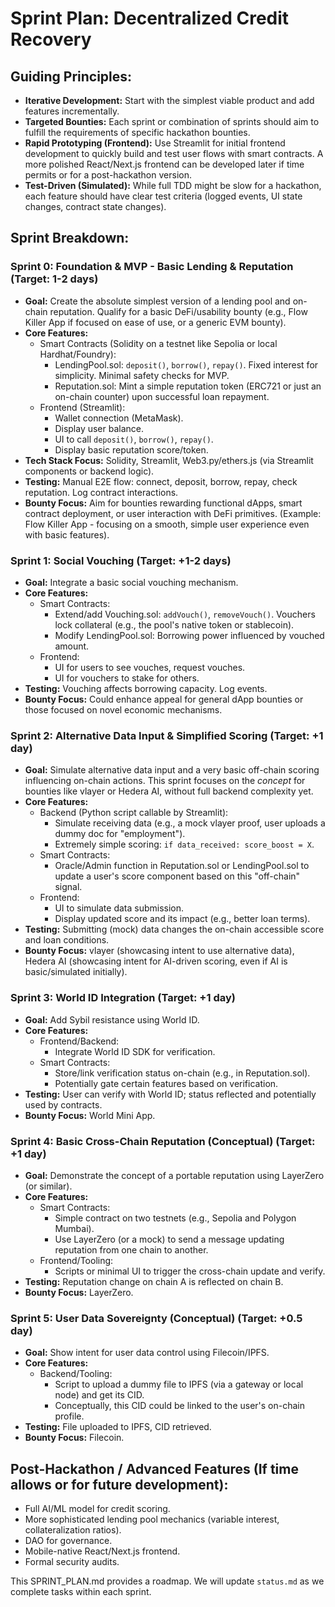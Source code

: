 # Sprint Plan: Decentralized Credit Recovery

## Guiding Principles:

*   **Iterative Development:** Start with the simplest viable product and add features incrementally.
*   **Targeted Bounties:** Each sprint or combination of sprints should aim to fulfill the requirements of specific hackathon bounties.
*   **Rapid Prototyping (Frontend):** Use Streamlit for initial frontend development to quickly build and test user flows with smart contracts. A more polished React/Next.js frontend can be developed later if time permits or for a post-hackathon version.
*   **Test-Driven (Simulated):** While full TDD might be slow for a hackathon, each feature should have clear test criteria (logged events, UI state changes, contract state changes).

## Sprint Breakdown:

### Sprint 0: Foundation & MVP - Basic Lending & Reputation (Target: 1-2 days)
*   **Goal:** Create the absolute simplest version of a lending pool and on-chain reputation. Qualify for a basic DeFi/usability bounty (e.g., Flow Killer App if focused on ease of use, or a generic EVM bounty).
*   **Core Features:**
    *   Smart Contracts (Solidity on a testnet like Sepolia or local Hardhat/Foundry):
        *   LendingPool.sol: `deposit()`, `borrow()`, `repay()`. Fixed interest for simplicity. Minimal safety checks for MVP.
        *   Reputation.sol: Mint a simple reputation token (ERC721 or just an on-chain counter) upon successful loan repayment.
    *   Frontend (Streamlit):
        *   Wallet connection (MetaMask).
        *   Display user balance.
        *   UI to call `deposit()`, `borrow()`, `repay()`.
        *   Display basic reputation score/token.
*   **Tech Stack Focus:** Solidity, Streamlit, Web3.py/ethers.js (via Streamlit components or backend logic).
*   **Testing:** Manual E2E flow: connect, deposit, borrow, repay, check reputation. Log contract interactions.
*   **Bounty Focus:** Aim for bounties rewarding functional dApps, smart contract deployment, or user interaction with DeFi primitives. (Example: Flow Killer App - focusing on a smooth, simple user experience even with basic features).

### Sprint 1: Social Vouching (Target: +1-2 days)
*   **Goal:** Integrate a basic social vouching mechanism.
*   **Core Features:**
    *   Smart Contracts:
        *   Extend/add Vouching.sol: `addVouch()`, `removeVouch()`. Vouchers lock collateral (e.g., the pool's native token or stablecoin).
        *   Modify LendingPool.sol: Borrowing power influenced by vouched amount.
    *   Frontend:
        *   UI for users to see vouches, request vouches.
        *   UI for vouchers to stake for others.
*   **Testing:** Vouching affects borrowing capacity. Log events.
*   **Bounty Focus:** Could enhance appeal for general dApp bounties or those focused on novel economic mechanisms.

### Sprint 2: Alternative Data Input & Simplified Scoring (Target: +1 day)
*   **Goal:** Simulate alternative data input and a very basic off-chain scoring influencing on-chain actions. This sprint focuses on the *concept* for bounties like vlayer or Hedera AI, without full backend complexity yet.
*   **Core Features:**
    *   Backend (Python script callable by Streamlit):
        *   Simulate receiving data (e.g., a mock vlayer proof, user uploads a dummy doc for "employment").
        *   Extremely simple scoring: `if data_received: score_boost = X`.
    *   Smart Contracts:
        *   Oracle/Admin function in Reputation.sol or LendingPool.sol to update a user's score component based on this "off-chain" signal.
    *   Frontend:
        *   UI to simulate data submission.
        *   Display updated score and its impact (e.g., better loan terms).
*   **Testing:** Submitting (mock) data changes the on-chain accessible score and loan conditions.
*   **Bounty Focus:** vlayer (showcasing intent to use alternative data), Hedera AI (showcasing intent for AI-driven scoring, even if AI is basic/simulated initially).

### Sprint 3: World ID Integration (Target: +1 day)
*   **Goal:** Add Sybil resistance using World ID.
*   **Core Features:**
    *   Frontend/Backend:
        *   Integrate World ID SDK for verification.
    *   Smart Contracts:
        *   Store/link verification status on-chain (e.g., in Reputation.sol).
        *   Potentially gate certain features based on verification.
*   **Testing:** User can verify with World ID; status reflected and potentially used by contracts.
*   **Bounty Focus:** World Mini App.

### Sprint 4: Basic Cross-Chain Reputation (Conceptual) (Target: +1 day)
*   **Goal:** Demonstrate the concept of a portable reputation using LayerZero (or similar).
*   **Core Features:**
    *   Smart Contracts:
        *   Simple contract on two testnets (e.g., Sepolia and Polygon Mumbai).
        *   Use LayerZero (or a mock) to send a message updating reputation from one chain to another.
    *   Frontend/Tooling:
        *   Scripts or minimal UI to trigger the cross-chain update and verify.
*   **Testing:** Reputation change on chain A is reflected on chain B.
*   **Bounty Focus:** LayerZero.

### Sprint 5: User Data Sovereignty (Conceptual) (Target: +0.5 day)
*   **Goal:** Show intent for user data control using Filecoin/IPFS.
*   **Core Features:**
    *   Backend/Tooling:
        *   Script to upload a dummy file to IPFS (via a gateway or local node) and get its CID.
        *   Conceptually, this CID could be linked to the user's on-chain profile.
*   **Testing:** File uploaded to IPFS, CID retrieved.
*   **Bounty Focus:** Filecoin.

## Post-Hackathon / Advanced Features (If time allows or for future development):
*   Full AI/ML model for credit scoring.
*   More sophisticated lending pool mechanics (variable interest, collateralization ratios).
*   DAO for governance.
*   Mobile-native React/Next.js frontend.
*   Formal security audits.

This SPRINT_PLAN.md provides a roadmap. We will update `status.md` as we complete tasks within each sprint. 